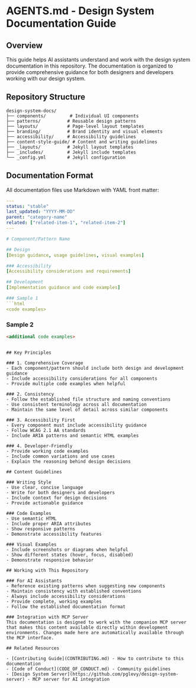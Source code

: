 # AGENTS.md - Design System Documentation Guide

## Overview
This guide helps AI assistants understand and work with the design system documentation in this repository. The documentation is organized to provide comprehensive guidance for both designers and developers working with our design system.

## Repository Structure

```
design-system-docs/
├── components/         # Individual UI components
├── patterns/          # Reusable design patterns  
├── layouts/           # Page-level layout templates
├── branding/          # Brand identity and visual elements
├── accessibility/     # Accessibility guidelines
├── content-style-guide/ # Content and writing guidelines
├── _layouts/          # Jekyll layout templates
├── _includes/         # Jekyll include templates
└── _config.yml        # Jekyll configuration
```

## Documentation Format

All documentation files use Markdown with YAML front matter:

```yaml
---
status: "stable"
last_updated: "YYYY-MM-DD"
parent: "category-name"
related: ["related-item-1", "related-item-2"]
---

# Component/Pattern Name

## Design
[Design guidance, usage guidelines, visual examples]

### Accessibility
[Accessibility considerations and requirements]

## Development
[Implementation guidance and code examples]

### Sample 1
```html
<code examples>
```

### Sample 2
```html
<additional code examples>
```
```

## Key Principles

### 1. Comprehensive Coverage
- Each component/pattern should include both design and development guidance
- Include accessibility considerations for all components
- Provide multiple code examples when helpful

### 2. Consistency
- Follow the established file structure and naming conventions
- Use consistent terminology across all documentation
- Maintain the same level of detail across similar components

### 3. Accessibility First
- Every component must include accessibility guidance
- Follow WCAG 2.1 AA standards
- Include ARIA patterns and semantic HTML examples

### 4. Developer-Friendly
- Provide working code examples
- Include common variations and use cases
- Explain the reasoning behind design decisions

## Content Guidelines

### Writing Style
- Use clear, concise language
- Write for both designers and developers
- Include context for design decisions
- Provide actionable guidance

### Code Examples
- Use semantic HTML
- Include proper ARIA attributes
- Show responsive patterns
- Demonstrate accessibility features

### Visual Examples
- Include screenshots or diagrams when helpful
- Show different states (hover, focus, disabled)
- Demonstrate responsive behavior

## Working with This Repository

### For AI Assistants
- Reference existing patterns when suggesting new components
- Maintain consistency with established conventions
- Always include accessibility considerations
- Provide complete, working examples
- Follow the established documentation format

### Integration with MCP Server
This documentation is designed to work with the companion MCP server that makes this content available directly within development environments. Changes made here are automatically available through the MCP interface.

## Related Resources

- [Contributing Guide](CONTRIBUTING.md) - How to contribute to this documentation
- [Code of Conduct](CODE_OF_CONDUCT.md) - Community guidelines
- [Design System Server](https://github.com/pglevy/design-system-server) - MCP server for AI integration